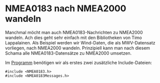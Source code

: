 # NMEA0183 nach NMEA2000 wandeln
Manchmal möcht man auch NMEA0183-Nachrichten zu NMEA2000 wandeln. Ach dies geht sehr einfach mit den Bibliotheken von Timo Lappalainen.
Als Beispiel werden wir Wind-Daten, die als MWV-Datensatz vorliegen, nach NMEA2000 wandeln. Prinzipiell kann man nach diesem Schama alle NMEA0183-Datensätze zu NMEA2000 umsetzen.

Im [Programm](https://github.com/AK-Homberger/NMEA2000-Workshop/tree/main/Software/NMEA0183WindToN2k) benötigen wir als erstes zwei zusätzliche Include-Dateien:

```
#include <NMEA0183.h>
#include <NMEA0183Messages.h>
```



